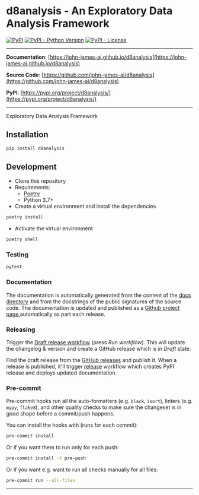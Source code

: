 # d8analysis - An Exploratory Data Analysis Framework

[![PyPI](https://img.shields.io/pypi/v/d8analysis?style=flat-square)](https://pypi.python.org/pypi/d8analysis/)
[![PyPI - Python Version](https://img.shields.io/pypi/pyversions/d8analysis?style=flat-square)](https://pypi.python.org/pypi/d8analysis/)
[![PyPI - License](https://img.shields.io/pypi/l/d8analysis?style=flat-square)](https://pypi.python.org/pypi/d8analysis/)

---

**Documentation**: [https://john-james-ai.github.io/d8analysis](https://john-james-ai.github.io/d8analysis)

**Source Code**: [https://github.com/john-james-ai/d8analysis](https://github.com/john-james-ai/d8analysis)

**PyPI**: [https://pypi.org/project/d8analysis/](https://pypi.org/project/d8analysis/)

---

Exploratory Data Analysis Framework

## Installation

```sh
pip install d8analysis
```

## Development

* Clone this repository
* Requirements:
  * [Poetry](https://python-poetry.org/)
  * Python 3.7+
* Create a virtual environment and install the dependencies

```sh
poetry install
```

* Activate the virtual environment

```sh
poetry shell
```

### Testing

```sh
pytest
```

### Documentation

The documentation is automatically generated from the content of the [docs directory](./docs) and from the docstrings
 of the public signatures of the source code. The documentation is updated and published as a [Github project page
 ](https://pages.github.com/) automatically as part each release.

### Releasing

Trigger the [Draft release workflow](https://github.com/john-james-ai/d8analysis/actions/workflows/draft_release.yml)
(press _Run workflow_). This will update the changelog & version and create a GitHub release which is in _Draft_ state.

Find the draft release from the
[GitHub releases](https://github.com/john-james-ai/d8analysis/releases) and publish it. When
 a release is published, it'll trigger [release](https://github.com/john-james-ai/d8analysis/blob/master/.github/workflows/release.yml) workflow which creates PyPI
 release and deploys updated documentation.

### Pre-commit

Pre-commit hooks run all the auto-formatters (e.g. `black`, `isort`), linters (e.g. `mypy`, `flake8`), and other quality
 checks to make sure the changeset is in good shape before a commit/push happens.

You can install the hooks with (runs for each commit):

```sh
pre-commit install
```

Or if you want them to run only for each push:

```sh
pre-commit install -t pre-push
```

Or if you want e.g. want to run all checks manually for all files:

```sh
pre-commit run --all-files
```

---
